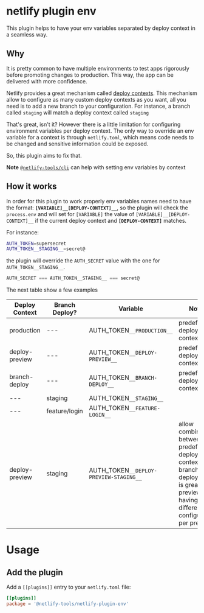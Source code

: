 # netlify plugin env

This plugin helps to have your env variables separated by deploy context in a seamless way.

## Why

It is pretty common to have multiple environments to test apps rigorously before promoting changes to production. This way, the app can be delivered with more confidence.

Netlify provides a great mechanism called [deploy contexts](https://docs.netlify.com/site-deploys/overview/#deploy-contexts). This mechanism allow to configure as many custom deploy contexts as you want, all you need is to add a new branch to your configuration. For instance, a branch called `staging` will match a deploy context called `staging`

That's great, isn't it? However there is a little limitation for configuring environment variables per deploy context. The only way to override an env variable for a context is through `netlify.toml`, which means code needs to be changed and sensitive information could be exposed.

So, this plugin aims to fix that.

**Note** [`@netlify-tools/cli`](../cli/README.md) can help with setting env variables by context

## How it works

In order for this plugin to work properly env variables names need to have the format: **`[VARIABLE]__[DEPLOY-CONTEXT]__`**, so the plugin will check the `process.env` and will set for `[VARIABLE]` the value of `[VARIABLE]__[DEPLOY-CONTEXT]__` if the current deploy context and **`[DEPLOY-CONTEXT]`** matches.

For instance:

```bash
AUTH_TOKEN=supersecret
AUTH_TOKEN__STAGING__=secret@
```

the plugin will override the `AUTH_SECRET` value with the one for `AUTH_TOKEN__STAGING__`.

```js
AUTH_SECRET === AUTH_TOKEN__STAGING__ === secret@
```

The next table show a few examples

| Deploy Context | Branch Deploy? | Variable                               | Notes                                                                                                                                        |
| -------------- | -------------- | -------------------------------------- | -------------------------------------------------------------------------------------------------------------------------------------------- |
| production     | ---            | AUTH_TOKEN`__PRODUCTION__`             | predefined deploy context                                                                                                                    |
| deploy-preview | ---            | AUTH_TOKEN`__DEPLOY-PREVIEW__`         | predefined deploy context                                                                                                                    |
| branch-deploy  | ---            | AUTH_TOKEN`__BRANCH-DEPLOY__`          | predefined deploy context                                                                                                                    |
| ---            | staging        | AUTH_TOKEN`__STAGING__`                |                                                                                                                                              |
| ---            | feature/login  | AUTH_TOKEN`__FEATURE-LOGIN__`          |                                                                                                                                              |
| deploy-preview | staging        | AUTH_TOKEN`__DEPLOY-PREVIEW-STAGING__` | allow combination between predefined deploy context and branch deploys. This is great for preview having different configuration per preview |

# Usage

## Add the plugin

Add a `[[plugins]]` entry to your `netlify.toml` file:

```toml
[[plugins]]
package = '@netlify-tools/netlify-plugin-env'
```
